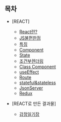 ## 목차

- [REACT]


  -  [React란?](https://github.com/HEECHANG96/TIL/blob/main/React/React%EB%9E%80%3F/React%EB%9E%80%3F.md)
  -  [JS불편한점](https://github.com/HEECHANG96/TIL/blob/main/React/JS%EB%B6%88%ED%8E%B8%ED%95%9C%EC%A0%90/JS%EB%B6%88%ED%8E%B8%ED%95%9C%EC%A0%90.md)
  -  [특징](https://github.com/HEECHANG96/TIL/blob/main/React/Characteristic/Characteristic.md)
  -  [Component](https://github.com/HEECHANG96/TIL/blob/main/React/Component/Component.md)
  -  [State](https://github.com/HEECHANG96/TIL/blob/main/React/State/State.md)
  -  [조건부렌더링](https://github.com/HEECHANG96/TIL/blob/main/React/%EC%A1%B0%EA%B1%B4%EB%B6%80%EB%A0%8C%EB%8D%94%EB%A7%81/%EC%A1%B0%EA%B1%B4%EB%B6%80%EB%A0%8C%EB%8D%94%EB%A7%81.md)
  -  [Class Component](https://github.com/HEECHANG96/TIL/blob/main/React/ClassComponent/ClassComponent.md)
  -  [useEffect](https://github.com/HEECHANG96/TIL/blob/main/React/useEffect/useEffect.md)
  -  [Route](https://github.com/HEECHANG96/TIL/blob/main/React/Route/Route.md)
  -  [stateful&stateless](https://github.com/HEECHANG96/TIL/blob/main/React/stateful%26stateless/stateful%26stateless.md)
  -  [JsonServer](https://github.com/HEECHANG96/TIL/blob/main/React/JsonServer/JsonServer.md)
  -  [Redux](https://github.com/HEECHANG96/TIL/blob/main/React/Redux/Redux.md)


- [REACT로 만든 결과물]


  -  [감정일기장](https://heechang-diary-project.web.app)
